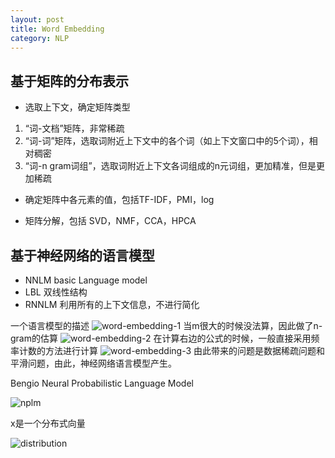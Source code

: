```yaml
---
layout: post
title: Word Embedding
category: NLP
---
```


## 基于矩阵的分布表示  

* 选取上下文，确定矩阵类型  
1. “词-文档”矩阵，非常稀疏  
2. “词-词”矩阵，选取词附近上下文中的各个词（如上下文窗口中的5个词），相对稠密  
3. “词-n gram词组”，选取词附近上下文各词组成的n元词组，更加精准，但是更加稀疏  

* 确定矩阵中各元素的值，包括TF-IDF，PMI，log  

* 矩阵分解，包括 SVD，NMF，CCA，HPCA  

## 基于神经网络的语言模型
* NNLM basic Language model
* LBL 双线性结构
* RNNLM 利用所有的上下文信息，不进行简化

一个语言模型的描述
![word-embedding-1](http://7xpv97.com1.z0.glb.clouddn.com/e4f2ceab920fa8692122d09e3d38a853.png)
当m很大的时候没法算，因此做了n-gram的估算
![word-embedding-2](http://7xpv97.com1.z0.glb.clouddn.com/842c3f059e28d74deff8912cc16662af.png)
在计算右边的公式的时候，一般直接采用频率计数的方法进行计算
![word-embedding-3](http://7xpv97.com1.z0.glb.clouddn.com/a3a8bf394bb857bfb85824ef4de65c26.png)
由此带来的问题是数据稀疏问题和平滑问题，由此，神经网络语言模型产生。

Bengio Neural Probabilistic Language Model

![nplm](http://7xpv97.com1.z0.glb.clouddn.com/81301bde23b2843b1a1835410e949ae4.png)

x是一个分布式向量

![distribution](http://7xpv97.com1.z0.glb.clouddn.com/28d9f8c439364f6c190513346c97fcc8.png)
